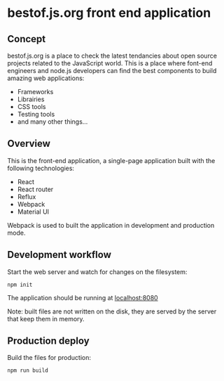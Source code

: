 #  bestof.js.org front end application

## Concept

bestof.js.org is a place to check the latest tendancies about open source projects related to the JavaScript world.
This is a place where font-end engineers and node.js developers can find the best components to build amazing web applications:

* Frameworks
* Librairies
* CSS tools
* Testing tools
* and many other things...

## Overview

This is the front-end application, a single-page application built with the following technologies:

* React
* React router
* Reflux
* Webpack
* Material UI

Webpack is used to built the application in development and production mode.

## Development workflow

Start the web server and watch for changes on the filesystem:

```
npm init
```

The application should be running at [localhost:8080](http://localhost:8080/)


Note: built files are not written on the disk, they are served by the server that keep them in memory.

## Production deploy

Build the files for production:
```
npm run build
```
